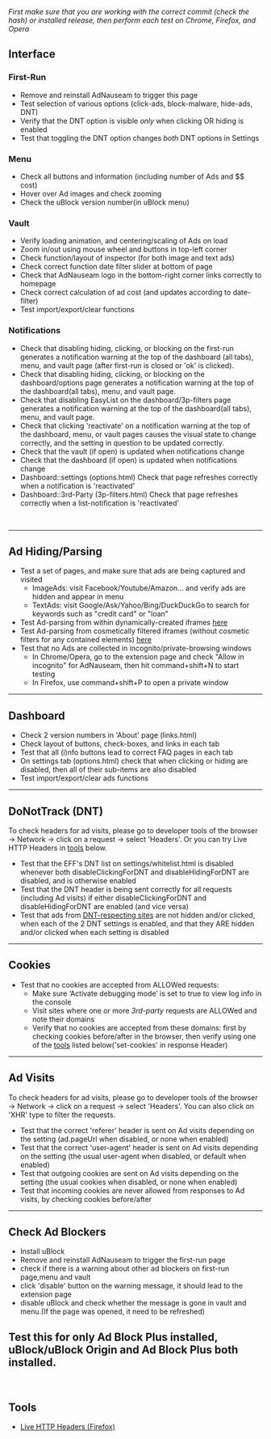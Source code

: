 
_First make sure that you are working with the correct commit (check the hash) or installed release, then perform each test on Chrome, Firefox, and Opera_

## Interface

### First-Run &nbsp;
- Remove and reinstall AdNauseam to trigger this page 
- Test selection of various options (click-ads, block-malware, hide-ads, DNT)
- Verify that the DNT option is visible _only_ when clicking OR hiding is enabled
- Test that toggling the DNT option changes _both_ DNT options in Settings

### Menu 
- Check all buttons and information (including number of Ads and $$ cost)
- Hover over Ad images and check zooming
- Check the uBlock version number(in uBlock menu)

### Vault
- Verify loading animation, and centering/scaling of Ads on load
- Zoom in/out using mouse wheel and buttons in top-left corner 
- Check function/layout of inspector (for both image and text ads)
- Check correct function date filter slider at bottom of page
- Check that AdNauseam logo in the bottom-right corner links correctly to homepage  
- Check correct calculation of ad cost (and updates according to date-filter)
- Test import/export/clear functions

### Notifications
- Check that disabling hiding, clicking, or blocking on the first-run generates a notification warning at the top of the dashboard (all tabs), menu, and vault page (after first-run is closed or 'ok' is clicked). 
- Check that disabling hiding, clicking, or blocking on the dashboard/options page generates a notification warning at the top of the dashboard(all tabs), menu, and vault page. 
- Check that disabling EasyList on the dashboard/3p-filters page generates a notification warning at the top of the dashboard(all tabs), menu, and vault page. 
- Check that clicking 'reactivate' on a notification warning at the top of the dashboard, menu, or vault pages causes the visual state to change correctly, and the setting in question to be updated correctly. 
- Check that the vault (if open) is updated when notifications change
- Check that the dashboard (if open) is updated when notifications change
- Dashboard::settings (options.html) Check that page refreshes correctly when a notification is 'reactivated'
- Dashboard::3rd-Party (3p-filters.html) Check that page refreshes correctly when a list-notification is 'reactivated'

&nbsp;

------------------

## Ad Hiding/Parsing
* Test a set of pages, and make sure that ads are being captured and visited   
  * ImageAds: visit Facebook/Youtube/Amazon... and verify ads are hidden and appear in menu
  * TextAds: visit Google/Ask/Yahoo/Bing/DuckDuckGo to search for keywords such as "credit card" or "loan"
*  Test Ad-parsing from within dynamically-created iframes [here](http://rednoise.org/adntest/dynamic_iframe.html)
*  Test Ad-parsing from cosmetically filtered iframes (without cosmetic filters for any contained elements)  [here](http://rednoise.org/adntest/iframe-cosm.html)                       
*  Test that no Ads are collected in incognito/private-browsing windows    
   * In Chrome/Opera, go to the extension page and check "Allow in incognito" for AdNauseam, then hit command+shift+N to start testing
   * In Firefox, use command+shift+P to open a private window

------------------

## Dashboard
- Check 2 version numbers in 'About' page (links.html)
- Check layout of buttons, check-boxes, and links in each tab
- Test that all (i)nfo buttons lead to correct FAQ pages in each tab
- On settings tab (options.html) check that when clicking or hiding are disabled, then all of their sub-items are also disabled
- Test import/export/clear ads functions

------------------

## DoNotTrack (DNT)
To check headers for ad visits, please go to developer tools of the browser -> Network -> click on a request -> select 'Headers'. Or you can try Live HTTP Headers in [tools](#tools) below.
-  Test that the EFF's DNT list on settings/whitelist.html is disabled whenever both disableClickingForDNT and disableHidingForDNT are disabled, and is otherwise enabled
-  Test that the DNT header is being sent correctly for all requests (including Ad visits) if either disableClickingForDNT and disableHidingForDNT are enabled (and vice versa)
-  Test that ads from [DNT-respecting sites](https://www.eff.org/files/effdntlist.txt) are not hidden and/or clicked, when each of the 2 DNT settings is enabled, and that they ARE hidden and/or clicked when each setting is disabled

------------------

## Cookies 
* Test that no cookies are accepted from ALLOWed requests:  
  - Make sure ‘Activate debugging mode’ is set to true to view log info in the console   
  - Visit sites where one or more _3rd-party_ requests are ALLOWed and note their domains
  - Verify that no cookies are accepted from these domains: first by checking cookies before/after in the browser, then verify using one of the [tools](#tools) listed below('set-cookies' in response Header)

------------------

## Ad Visits 
To check headers for ad visits, please go to developer tools of the browser -> Network -> click on a request -> select 'Headers'. You can also click on 'XHR' type to filter the requests.
- Test that the correct 'referer' header is sent on Ad visits depending on the setting (ad.pageUrl when disabled, or none when enabled) 
- Test that the correct 'user-agent' header is sent on Ad visits depending on the setting (the usual user-agent when disabled, or default when enabled)  
- Test that outgoing cookies are sent on Ad visits depending on the setting (the usual cookies when disabled, or none when enabled)  
- Test that incoming cookies are never allowed from responses to Ad visits, by checking cookies before/after

------------------

## Check Ad Blockers
- Install uBlock
- Remove and reinstall AdNauseam to trigger the first-run page 
- check if there is a warning about other ad blockers on first-run page,menu and vault
- click 'disable' button on the warning message, it should lead to the extension page
- disable uBlock and check whether the message is gone in vault and menu.(If the page was opened, it need to be refreshed)

Test this for only Ad Block Plus installed, uBlock/uBlock Origin and Ad Block Plus both installed.
------------------
&nbsp;

## Tools 
  * [Live HTTP Headers (Firefox)](https://addons.mozilla.org/en-US/firefox/addon/live-http-headers-clone/)   